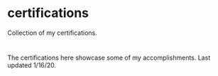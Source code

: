 # certifications
Collection of my certifications.
#
The certifications here showcase some of my accomplishments. Last updated 1/16/20.
